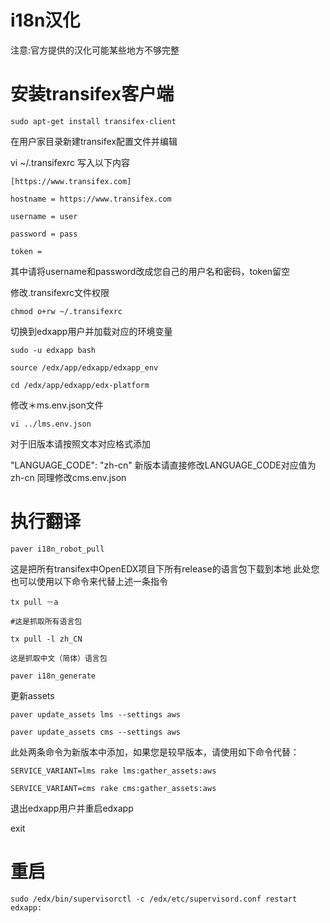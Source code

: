 i18n汉化
========
注意:官方提供的汉化可能某些地方不够完整



安装transifex客户端
======

    sudo apt-get install transifex-client

在用户家目录新建transifex配置文件并编辑

vi ~/.transifexrc
写入以下内容


    [https://www.transifex.com]

    hostname = https://www.transifex.com

    username = user

    password = pass

    token =
    
其中请将username和password改成您自己的用户名和密码，token留空

修改.transifexrc文件权限

    chmod o+rw ~/.transifexrc
    
切换到edxapp用户并加载对应的环境变量

    sudo -u edxapp bash

    source /edx/app/edxapp/edxapp_env

    cd /edx/app/edxapp/edx-platform
    
修改＊ms.env.json文件

    vi ../lms.env.json
    
对于旧版本请按照文本对应格式添加


"LANGUAGE_CODE": "zh-cn"
新版本请直接修改LANGUAGE_CODE对应值为zh-cn
同理修改cms.env.json

执行翻译
======

    paver i18n_robot_pull
    
这是把所有transifex中OpenEDX项目下所有release的语言包下载到本地
此处您也可以使用以下命令来代替上述一条指令


    tx pull －a 
    
    #这是抓取所有语言包 
    
    tx pull -l zh_CN 
    
    这是抓取中文（简体）语言包

    paver i18n_generate
    
更新assets

    paver update_assets lms --settings aws

    paver update_assets cms --settings aws
    
此处两条命令为新版本中添加，如果您是较早版本，请使用如下命令代替：


    SERVICE_VARIANT=lms rake lms:gather_assets:aws

    SERVICE_VARIANT=cms rake cms:gather_assets:aws
    
退出edxapp用户并重启edxapp

exit

重启
======

    sudo /edx/bin/supervisorctl -c /edx/etc/supervisord.conf restart edxapp:
